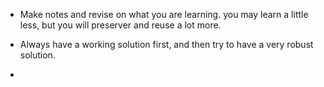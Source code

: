 - Make notes and revise on what you are learning.
  you may learn a little less,
  but you will preserver and reuse a lot more.

- Always have a working solution first,
  and then try to have a very robust solution.
-
